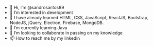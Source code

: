 - 👋 Hi, I’m @sandrosantos89
- 👀 I’m interested in development
- 🌱 I have already learned HTML, CSS, JavaScript, ReactJS, Bootstrap, NodeJS, jQuery, Electron, Firebase, MongoDB.
- 🌱 I’m currently learning Java
- 💞️ I’m looking to collaborate in passing on my knowledge
- 📫 How to reach me by my linkedin
